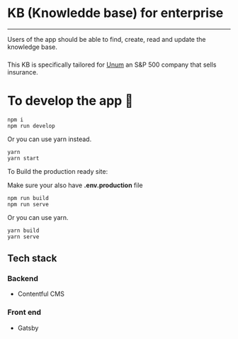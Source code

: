 # KB (Knowledde base) for enterprise

---
Users of the app should be able to find, create, read and update the knowledge base.

###
This KB is specifically tailored for [Unum](https://en.wikipedia.org/wiki/Unum) an S&P 500 company that sells insurance.
# To develop the app 🚀
 ```
npm i
npm run develop
 ```
 Or you can use yarn instead.
 ```
yarn
yarn start
 ```

 To Build the production ready site:

 Make sure your also have **.env.production** file
  ```
npm run build
npm run serve
 ```
Or you can use yarn.
 ```
yarn build
yarn serve
 ```

## Tech stack

### Backend
 - Contentful CMS

### Front end
- Gatsby

